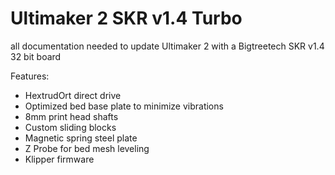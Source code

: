 # Ultimaker 2 SKR v1.4 Turbo
all documentation needed to update Ultimaker 2 with a Bigtreetech SKR v1.4 32 bit board 

Features:

- HextrudOrt direct drive
- Optimized bed base plate to minimize vibrations
- 8mm print head shafts
- Custom sliding blocks
- Magnetic spring steel plate
- Z Probe for bed mesh leveling
- Klipper firmware
